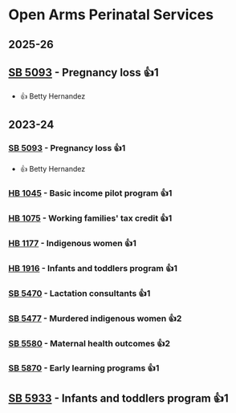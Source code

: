 # Open Arms Perinatal Services
## 2025-26

## [SB 5093](/bill/2025-26/sb/5093/) - Pregnancy loss 👍1  
* 👍 Betty Hernandez

## 2023-24

### [SB 5093](/bill/2023-24/sb/5093/) - Pregnancy loss 👍1  
* 👍 Betty Hernandez

### [HB 1045](/bill/2023-24/hb/1045/) - Basic income pilot program 👍1  

### [HB 1075](/bill/2023-24/hb/1075/) - Working families' tax credit 👍1  

### [HB 1177](/bill/2023-24/hb/1177/) - Indigenous women 👍1  

### [HB 1916](/bill/2023-24/hb/1916/) - Infants and toddlers program 👍1  

### [SB 5470](/bill/2023-24/sb/5470/) - Lactation consultants 👍1  

### [SB 5477](/bill/2023-24/sb/5477/) - Murdered indigenous women 👍2  

### [SB 5580](/bill/2023-24/sb/5580/) - Maternal health outcomes 👍2  

### [SB 5870](/bill/2023-24/sb/5870/) - Early learning programs 👍1  

## [SB 5933](/bill/2023-24/sb/5933/) - Infants and toddlers program 👍1  
